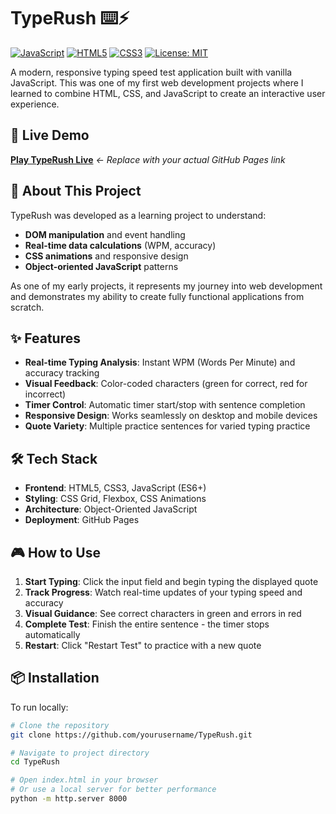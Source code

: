 # TypeRush ⌨️⚡

[![JavaScript](https://img.shields.io/badge/JavaScript-ES6+-yellow.svg)](https://developer.mozilla.org/en-US/docs/Web/JavaScript)
[![HTML5](https://img.shields.io/badge/HTML5-E34F26.svg)](https://developer.mozilla.org/en-US/docs/Web/HTML)
[![CSS3](https://img.shields.io/badge/CSS3-1572B6.svg)](https://developer.mozilla.org/en-US/docs/Web/CSS)
[![License: MIT](https://img.shields.io/badge/License-MIT-blue.svg)](https://opensource.org/licenses/MIT)

A modern, responsive typing speed test application built with vanilla JavaScript. This was one of my first web development projects where I learned to combine HTML, CSS, and JavaScript to create an interactive user experience.

## 🚀 Live Demo

[**Play TypeRush Live**](https://yourusername.github.io/TypeRush/) *← Replace with your actual GitHub Pages link*

## 📖 About This Project

TypeRush was developed as a learning project to understand:
- **DOM manipulation** and event handling
- **Real-time data calculations** (WPM, accuracy)
- **CSS animations** and responsive design
- **Object-oriented JavaScript** patterns

As one of my early projects, it represents my journey into web development and demonstrates my ability to create fully functional applications from scratch.

## ✨ Features

- **Real-time Typing Analysis**: Instant WPM (Words Per Minute) and accuracy tracking
- **Visual Feedback**: Color-coded characters (green for correct, red for incorrect)
- **Timer Control**: Automatic timer start/stop with sentence completion
- **Responsive Design**: Works seamlessly on desktop and mobile devices
- **Quote Variety**: Multiple practice sentences for varied typing practice

## 🛠️ Tech Stack

- **Frontend**: HTML5, CSS3, JavaScript (ES6+)
- **Styling**: CSS Grid, Flexbox, CSS Animations
- **Architecture**: Object-Oriented JavaScript
- **Deployment**: GitHub Pages

## 🎮 How to Use

1. **Start Typing**: Click the input field and begin typing the displayed quote
2. **Track Progress**: Watch real-time updates of your typing speed and accuracy
3. **Visual Guidance**: See correct characters in green and errors in red
4. **Complete Test**: Finish the entire sentence - the timer stops automatically
5. **Restart**: Click "Restart Test" to practice with a new quote

## 📦 Installation

To run locally:
```bash
# Clone the repository
git clone https://github.com/yourusername/TypeRush.git

# Navigate to project directory
cd TypeRush

# Open index.html in your browser
# Or use a local server for better performance
python -m http.server 8000

